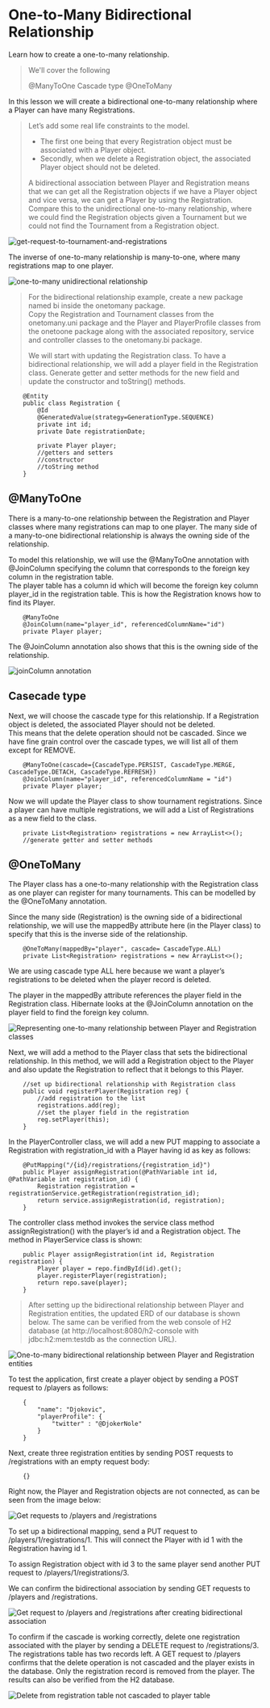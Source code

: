 # One-to-Many Bidirectional Relationship

Learn how to create a one-to-many relationship.

> We'll cover the following
>
> @ManyToOne
> Cascade type
> @OneToMany

In this lesson we will create a bidirectional one-to-many relationship where a Player can have many Registrations.

> Let’s add some real life constraints to the model.
>
> - The first one being that every Registration object must be associated with a Player object.
> - Secondly, when we delete a Registration object, the associated Player object should not be deleted.
>
> A bidirectional association between Player and Registration means that we can get all the Registration objects if we have a Player object and vice versa, we can get a Player by using the Registration.  
>  Compare this to the unidirectional one-to-many relationship, where we could find the Registration objects given a Tournament but we could not find the Tournament from a Registration object.

![get-request-to-tournament-and-registrations](./images/5-1-get-request-to-tournament-and-registrations.png)

The inverse of one-to-many relationship is many-to-one, where many registrations map to one player.

![one-to-many unidirectional relationship](./images/5-2-one-to-many-unidirectional-relationship.png)

> For the bidirectional relationship example, create a new package named bi inside the onetomany package.  
>  Copy the Registration and Tournament classes from the onetomany.uni package and the Player and PlayerProfile classes from the onetoone package along with the associated repository, service and controller classes to the onetomany.bi package.
>
> We will start with updating the Registration class. To have a bidirectional relationship, we will add a player field in the Registration class. Generate getter and setter methods for the new field and update the constructor and toString() methods.

        @Entity
        public class Registration {
            @Id
            @GeneratedValue(strategy=GenerationType.SEQUENCE)
            private int id;
            private Date registrationDate;

            private Player player;
            //getters and setters
            //constructor
            //toString method
        }

## @ManyToOne

There is a many-to-one relationship between the Registration and Player classes where many registrations can map to one player. The many side of a many-to-one bidirectional relationship is always the owning side of the relationship.

To model this relationship, we will use the @ManyToOne annotation with @JoinColumn specifying the column that corresponds to the foreign key column in the registration table.  
 The player table has a column id which will become the foreign key column player_id in the registration table. This is how the Registration knows how to find its Player.

        @ManyToOne
        @JoinColumn(name="player_id", referencedColumnName="id")
        private Player player;

The @JoinColumn annotation also shows that this is the owning side of the relationship.

![joinColumn annotation](./images/5-3-joincolumn-annotation.png)

## Casecade type

Next, we will choose the cascade type for this relationship. If a Registration object is deleted, the associated Player should not be deleted.  
 This means that the delete operation should not be cascaded. Since we have fine grain control over the cascade types, we will list all of them except for REMOVE.

        @ManyToOne(cascade={CascadeType.PERSIST, CascadeType.MERGE, CascadeType.DETACH, CascadeType.REFRESH})
        @JoinColumn(name="player_id", referencedColumnName = "id")
        private Player player;

Now we will update the Player class to show tournament registrations. Since a player can have multiple registrations, we will add a List of Registrations as a new field to the class.

        private List<Registration> registrations = new ArrayList<>();
        //generate getter and setter methods

## @OneToMany

The Player class has a one-to-many relationship with the Registration class as one player can register for many tournaments. This can be modelled by the @OneToMany annotation.

Since the many side (Registration) is the owning side of a bidirectional relationship, we will use the mappedBy attribute here (in the Player class) to specify that this is the inverse side of the relationship.

        @OneToMany(mappedBy="player", cascade= CascadeType.ALL)
        private List<Registration> registrations = new ArrayList<>();

We are using cascade type ALL here because we want a player’s registrations to be deleted when the player record is deleted.

The player in the mappedBy attribute references the player field in the Registration class. Hibernate looks at the @JoinColumn annotation on the player field to find the foreign key column.

![Representing one-to-many relationship between Player and Registration classes](./images/5-4-representing-one-to-many-relationship-between-player-and-registration-classes.png)

Next, we will add a method to the Player class that sets the bidirectional relationship. In this method, we will add a Registration object to the Player and also update the Registration to reflect that it belongs to this Player.

        //set up bidirectional relationship with Registration class
        public void registerPlayer(Registration reg) {
            //add registration to the list
            registrations.add(reg);
            //set the player field in the registration
            reg.setPlayer(this);
        }

In the PlayerController class, we will add a new PUT mapping to associate a Registration with registration_id with a Player having id as key as follows:

        @PutMapping("/{id}/registrations/{registration_id}")
        public Player assignRegistration(@PathVariable int id, @PathVariable int registration_id) {
            Registration registration = registrationService.getRegistration(registration_id);
            return service.assignRegistration(id, registration);
        }

The controller class method invokes the service class method assignRegistration() with the player’s id and a Registration object. The method in PlayerService class is shown:

        public Player assignRegistration(int id, Registration registration) {
            Player player = repo.findById(id).get();
            player.registerPlayer(registration);
            return repo.save(player);
        }

> After setting up the bidirectional relationship between Player and Registration entities, the updated ERD of our database is shown below. The same can be verified from the web console of H2 database (at http://localhost:8080/h2-console with jdbc:h2:mem:testdb as the connection URL).

![One-to-many bidirectional relationship between Player and Registration entities](./images/5-5-one-to-many-bidirectional-relationship-between-player-and-registration-entities.png)

To test the application, first create a player object by sending a POST request to /players as follows:

        {
            "name": "Djokovic",
            "playerProfile": {
                "twitter" : "@DjokerNole"
            }
        }

Next, create three registration entities by sending POST requests to /registrations with an empty request body:

        {}

Right now, the Player and Registration objects are not connected, as can be seen from the image below:

![Get requests to /players and /registrations](./images/5-6-get-requests-to-players-and-registrations.png)

To set up a bidirectional mapping, send a PUT request to /players/1/registrations/1. This will connect the Player with id 1 with the Registration having id 1.

To assign Registration object with id 3 to the same player send another PUT request to /players/1/registrations/3.

We can confirm the bidirectional association by sending GET requests to /players and /registrations.

![Get request to /players and /registrations after creating bidirectional association](./images/5-7-get-request-to-players-and-registrations-after-creating-bidirectional-association.png)

To confirm if the cascade is working correctly, delete one registration associated with the player by sending a DELETE request to /registrations/3. The registrations table has two records left. A GET request to /players confirms that the delete operation is not cascaded and the player exists in the database. Only the registration record is removed from the player. The results can also be verified from the H2 database.

![Delete from registration table not cascaded to player table](./images/5-8-delete-from-registration-table-not-cascaded-to-player-table.png)
